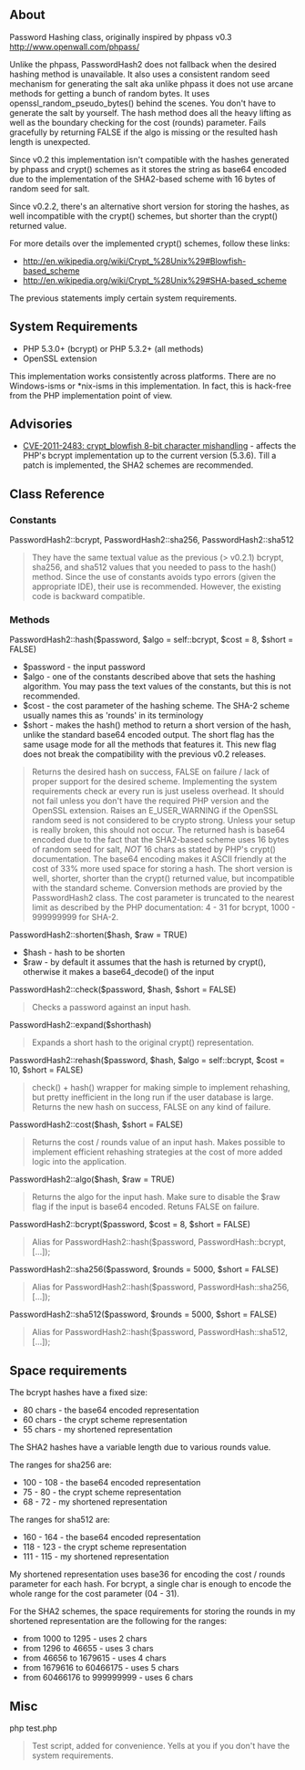 ## About

Password Hashing class, originally inspired by phpass v0.3 http://www.openwall.com/phpass/

Unlike the phpass, PasswordHash2 does not fallback when the desired hashing method is unavailable. It also uses a consistent random seed mechanism for generating the salt aka unlike phpass it does not use arcane methods for getting a bunch of random bytes. It uses openssl_random_pseudo_bytes() behind the scenes. You don't have to generate the salt by yourself. The hash method does all the heavy lifting as well as the boundary checking for the cost (rounds) parameter. Fails gracefully by returning FALSE if the algo is missing or the resulted hash length is unexpected.

Since v0.2 this implementation isn't compatible with the hashes generated by phpass and crypt() schemes as it stores the string as base64 encoded due to the implementation of the SHA2-based scheme with 16 bytes of random seed for salt.

Since v0.2.2, there's an alternative short version for storing the hashes, as well incompatible with the crypt() schemes, but shorter than the crypt() returned value.

For more details over the implemented crypt() schemes, follow these links:

 - http://en.wikipedia.org/wiki/Crypt_%28Unix%29#Blowfish-based_scheme
 - http://en.wikipedia.org/wiki/Crypt_%28Unix%29#SHA-based_scheme

The previous statements imply certain system requirements.

## System Requirements

 * PHP 5.3.0+ (bcrypt) or PHP 5.3.2+ (all methods)
 * OpenSSL extension

This implementation works consistently across platforms. There are no Windows-isms or *nix-isms in this implementation. In fact, this is hack-free from the PHP implementation point of view.

## Advisories

 * [CVE-2011-2483: crypt_blowfish 8-bit character mishandling](http://www.openwall.com/lists/oss-security/2011/06/20/2) - affects the PHP's bcrypt implementation up to the current version (5.3.6). Till a patch is implemented, the SHA2 schemes are recommended.

## Class Reference

### Constants

PasswordHash2::bcrypt, PasswordHash2::sha256, PasswordHash2::sha512

> They have the same textual value as the previous (> v0.2.1) bcrypt, sha256, and sha512 values that you needed to pass to the hash() method. Since the use of constants avoids typo errors (given the appropriate IDE), their use is recommended. However, the existing code is backward compatible.

### Methods

PasswordHash2::hash($password, $algo = self::bcrypt, $cost = 8, $short = FALSE)

 * $password - the input password
 * $algo - one of the constants described above that sets the hashing algorithm. You may pass the text values of the constants, but this is not recommended.
 * $cost - the cost parameter of the hashing scheme. The SHA-2 scheme usually names this as 'rounds' in its terminology
 * $short - makes the hash() method to return a short version of the hash, unlike the standard base64 encoded output. The short flag has the same usage mode for all the methods that features it. This new flag does not break the compatibility with the previous v0.2 releases.

> Returns the desired hash on success, FALSE on failure / lack of proper support for the desired scheme. Implementing the system requirements check ar every run is just useless overhead. It should not fail unless you don't have the required PHP version and the OpenSSL extension. Raises an E_USER_WARNING if the OpenSSL random seed is not considered to be crypto strong. Unless your setup is really broken, this should not occur. The returned hash is base64 encoded due to the fact that the SHA2-based scheme uses 16 bytes of random seed for salt, *NOT* 16 chars as stated by PHP's crypt() documentation. The base64 encoding makes it ASCII friendly at the cost of 33% more used space for storing a hash. The short version is well, shorter, shorter than the crypt() returned value, but incompatible with the standard scheme. Conversion methods are provied by the PasswordHash2 class. The cost parameter is truncated to the nearest limit as described by the PHP documentation: 4 - 31 for bcrypt, 1000 - 999999999 for SHA-2.

PasswordHash2::shorten($hash, $raw = TRUE)

 * $hash - hash to be shorten
 * $raw - by default it assumes that the hash is returned by crypt(), otherwise it makes a base64_decode() of the input

PasswordHash2::check($password, $hash, $short = FALSE)

> Checks a password against an input hash.

PasswordHash2::expand($shorthash)

> Expands a short hash to the original crypt() representation.

PasswordHash2::rehash($password, $hash, $algo = self::bcrypt, $cost = 10, $short = FALSE)

> check() + hash() wrapper for making simple to implement rehashing, but pretty inefficient in the long run if the user database is large. Returns the new hash on success, FALSE on any kind of failure.

PasswordHash2::cost($hash, $short = FALSE)

> Returns the cost / rounds value of an input hash. Makes possible to implement efficient rehashing strategies at the cost of more added logic into the application.

PasswordHash2::algo($hash, $raw = TRUE)

> Returns the algo for the input hash. Make sure to disable the $raw flag if the input is base64 encoded. Retuns FALSE on failure.

PasswordHash2::bcrypt($password, $cost = 8, $short = FALSE)

> Alias for PasswordHash2::hash($password, PasswordHash::bcrypt, [...]);

PasswordHash2::sha256($password, $rounds = 5000, $short = FALSE)

> Alias for PasswordHash2::hash($password, PasswordHash::sha256, [...]);

PasswordHash2::sha512($password, $rounds = 5000, $short = FALSE)

> Alias for PasswordHash2::hash($password, PasswordHash::sha512, [...]);

## Space requirements

The bcrypt hashes have a fixed size:

 * 80 chars - the base64 encoded representation
 * 60 chars - the crypt scheme representation
 * 55 chars - my shortened representation

The SHA2 hashes have a variable length due to various rounds value.

The ranges for sha256 are:

 * 100 - 108 - the base64 encoded representation
 * 75 - 80 - the crypt scheme representation
 * 68 - 72 - my shortened representation

The ranges for sha512 are:

 * 160 - 164 - the base64 encoded representation
 * 118 - 123 - the crypt scheme representation
 * 111 - 115 - my shortened representation

My shortened representation uses base36 for encoding the cost / rounds parameter for each hash. For bcrypt, a single char is enough to encode the whole range for the cost parameter (04 - 31).

For the SHA2 schemes, the space requirements for storing the rounds in my shortened representation are the following for the ranges:

 * from 1000 to 1295 - uses 2 chars
 * from 1296 to 46655 - uses 3 chars
 * from 46656 to 1679615 - uses 4 chars
 * from 1679616 to 60466175 - uses 5 chars
 * from 60466176 to 999999999 - uses 6 chars

## Misc

php test.php

> Test script, added for convenience. Yells at you if you don't have the system requirements.

